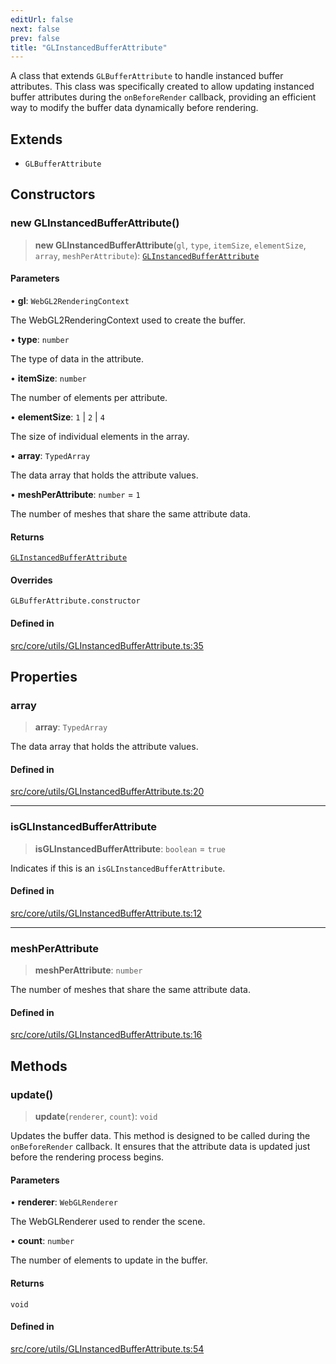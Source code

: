 ```yaml
---
editUrl: false
next: false
prev: false
title: "GLInstancedBufferAttribute"
---
```


A class that extends `GLBufferAttribute` to handle instanced buffer attributes.
This class was specifically created to allow updating instanced buffer attributes during the `onBeforeRender` callback,
providing an efficient way to modify the buffer data dynamically before rendering.

## Extends

- `GLBufferAttribute`

## Constructors

### new GLInstancedBufferAttribute()

> **new GLInstancedBufferAttribute**(`gl`, `type`, `itemSize`, `elementSize`, `array`, `meshPerAttribute`): [`GLInstancedBufferAttribute`](/api/classes/glinstancedbufferattribute/)

#### Parameters

• **gl**: `WebGL2RenderingContext`

The WebGL2RenderingContext used to create the buffer.

• **type**: `number`

The type of data in the attribute.

• **itemSize**: `number`

The number of elements per attribute.

• **elementSize**: `1` \| `2` \| `4`

The size of individual elements in the array.

• **array**: `TypedArray`

The data array that holds the attribute values.

• **meshPerAttribute**: `number` = `1`

The number of meshes that share the same attribute data.

#### Returns

[`GLInstancedBufferAttribute`](/api/classes/glinstancedbufferattribute/)

#### Overrides

`GLBufferAttribute.constructor`

#### Defined in

[src/core/utils/GLInstancedBufferAttribute.ts:35](https://github.com/agargaro/instanced-mesh/blob/1764d29737a254f52685fad96d0cc8ced649dde1/src/core/utils/GLInstancedBufferAttribute.ts#L35)

## Properties

### array

> **array**: `TypedArray`

The data array that holds the attribute values.

#### Defined in

[src/core/utils/GLInstancedBufferAttribute.ts:20](https://github.com/agargaro/instanced-mesh/blob/1764d29737a254f52685fad96d0cc8ced649dde1/src/core/utils/GLInstancedBufferAttribute.ts#L20)

***

### isGLInstancedBufferAttribute

> **isGLInstancedBufferAttribute**: `boolean` = `true`

Indicates if this is an `isGLInstancedBufferAttribute`.

#### Defined in

[src/core/utils/GLInstancedBufferAttribute.ts:12](https://github.com/agargaro/instanced-mesh/blob/1764d29737a254f52685fad96d0cc8ced649dde1/src/core/utils/GLInstancedBufferAttribute.ts#L12)

***

### meshPerAttribute

> **meshPerAttribute**: `number`

The number of meshes that share the same attribute data.

#### Defined in

[src/core/utils/GLInstancedBufferAttribute.ts:16](https://github.com/agargaro/instanced-mesh/blob/1764d29737a254f52685fad96d0cc8ced649dde1/src/core/utils/GLInstancedBufferAttribute.ts#L16)

## Methods

### update()

> **update**(`renderer`, `count`): `void`

Updates the buffer data.
This method is designed to be called during the `onBeforeRender` callback.
It ensures that the attribute data is updated just before the rendering process begins.

#### Parameters

• **renderer**: `WebGLRenderer`

The WebGLRenderer used to render the scene.

• **count**: `number`

The number of elements to update in the buffer.

#### Returns

`void`

#### Defined in

[src/core/utils/GLInstancedBufferAttribute.ts:54](https://github.com/agargaro/instanced-mesh/blob/1764d29737a254f52685fad96d0cc8ced649dde1/src/core/utils/GLInstancedBufferAttribute.ts#L54)
